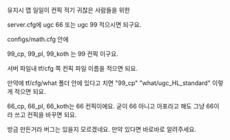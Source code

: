 유지시 맵 일일이 컨픽 적기 귀찮은 사람들을 위한 

server.cfg에 ugc 66 또는 ugc 99 적으시면 되구요.

configs/math.cfg 안에 

99_cp, 99_pl, 99_koth 는 99 컨픽 이구요.

서버 파일내 tf/cfg 쪽 컨픽 파일 이름을 적으면 되요.

만약에 tf/cfg/what 폴더 안에 있다고 치면 "99_cp"     "what/ugc_HL_standard" 이렇게 적으면 되요.


66_cp, 66_pl, 66_koth는 66 컨픽이에요.
굳이 66 아니고 아포라고 해도 그냥 66이라 쓰고 컨픽을 바꾸면 되요.


방금 만든거라 버그는 있을지 모르겠네요.
만약 있다면 바로바로 알려주세요.
